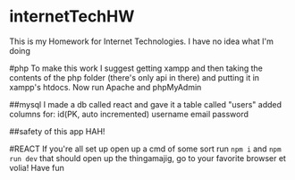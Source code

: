 # internetTechHW
This is my Homework for Internet Technologies. I have no idea what I'm doing

#php
To make this work I suggest getting xampp and then taking the contents of the php folder
(there's only api in there) and putting it in xampp's htdocs. Now run Apache and phpMyAdmin

##mysql
I made a db called react and gave it a table called "users"
added columns for:
  id(PK, auto incremented)
  username
  email
  password

##safety of this app
HAH!

#REACT
If you're all set up open up a cmd of some sort run `npm i` and `npm run dev`
that should open up the thingamajig, go to your favorite browser et volia! Have fun
